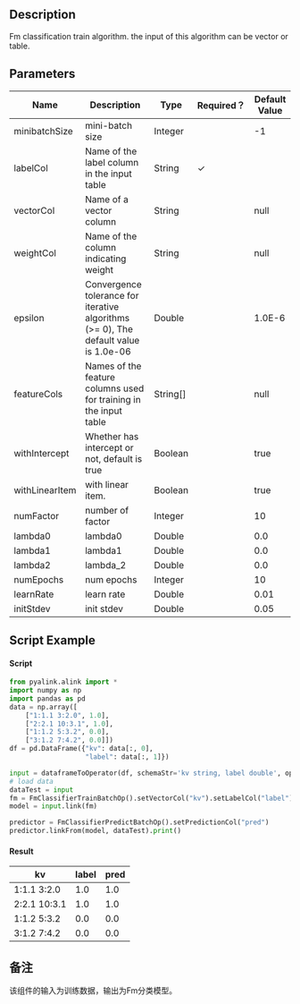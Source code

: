 ## Description
Fm classification train algorithm. the input of this algorithm can be vector or table.

## Parameters
| Name | Description | Type | Required？ | Default Value |
| --- | --- | --- | --- | --- |
| minibatchSize | mini-batch size | Integer |  | -1 |
| labelCol | Name of the label column in the input table | String | ✓ |  |
| vectorCol | Name of a vector column | String |  | null |
| weightCol | Name of the column indicating weight | String |  | null |
| epsilon | Convergence tolerance for iterative algorithms (>= 0), The default value is 1.0e-06 | Double |  | 1.0E-6 |
| featureCols | Names of the feature columns used for training in the input table | String[] |  | null |
| withIntercept | Whether has intercept or not, default is true | Boolean |  | true |
| withLinearItem | with linear item. | Boolean |  | true |
| numFactor | number of factor | Integer |  | 10 |
| lambda0 | lambda0 | Double |  | 0.0 |
| lambda1 | lambda1 | Double |  | 0.0 |
| lambda2 | lambda_2 | Double |  | 0.0 |
| numEpochs | num epochs | Integer |  | 10 |
| learnRate | learn rate | Double |  | 0.01 |
| initStdev | init stdev | Double |  | 0.05 |

## Script Example
#### Script
```python
from pyalink.alink import *
import numpy as np
import pandas as pd
data = np.array([
    ["1:1.1 3:2.0", 1.0],
    ["2:2.1 10:3.1", 1.0],
    ["1:1.2 5:3.2", 0.0],
    ["3:1.2 7:4.2", 0.0]])
df = pd.DataFrame({"kv": data[:, 0], 
                   "label": data[:, 1]})

input = dataframeToOperator(df, schemaStr='kv string, label double', op_type='batch')
# load data
dataTest = input
fm = FmClassifierTrainBatchOp().setVectorCol("kv").setLabelCol("label")
model = input.link(fm)

predictor = FmClassifierPredictBatchOp().setPredictionCol("pred")
predictor.linkFrom(model, dataTest).print()
```
#### Result
kv	| label	| pred
---|----|-------
1:1.1 3:2.0|1.0|1.0
2:2.1 10:3.1|1.0|1.0
1:1.2 5:3.2|0.0|0.0
3:1.2 7:4.2|0.0|0.0



## 备注
该组件的输入为训练数据，输出为Fm分类模型。




